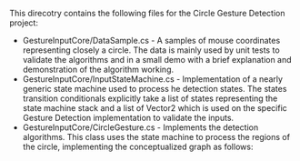 This direcotry contains the following files for the Circle Gesture Detection project:

- GestureInputCore/DataSample.cs - A samples of mouse coordinates representing closely a circle. The data is mainly used by unit tests to validate the algorithms and in a small demo with a brief explanation and demonstration of the algorithm working.
- GestureInputCore/InputStateMachine.cs - Implementation of a nearly generic state machine used to process he detection states. The states transition conditionals explicitly take a list of states representing the state machine stack and a list of Vector2 which is used on the specific Gesture Detection implementation to validate the inputs.
- GestureInputCore/CircleGesture.cs - Implements the detection algorithms. This class uses the state machine to process the regions of the circle, implementing the conceptualized graph as follows:
